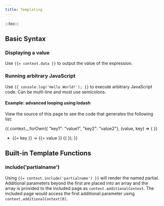 ```yaml
---
title: Templating
---
```


:::toc:::

## Basic Syntax

### Displaying a value

Use `{{= context.data }}` to output the value of the expression.

### Running arbitrary JavaScript

Use `{{ console.log('Hello World!'); }}` to execute arbitrary JavaScript code. Can be multi-line and must use semicolons.

#### Example: advanced looping using lodash

View the source of this page to see the code that generates the following list:

{{ context._.forOwn({ "key1": "value1", "key2": "value2"}, (value, key) => { }}
* {{= key }} -> {{= value }} {{ }); }}


## Built-in Template Functions

### include('partialname')

Using `{{= context.include('partialname') }}` will render the named partial. Additional parameters beyond the first are placed into an array and the array is provided to the included page as `context.additionalContext`. The included page would access the first additional parameter using `context.additionalContext[0]`.
